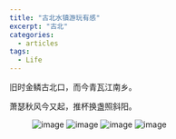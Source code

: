 ```yaml
---
title: "古北水镇游玩有感"
excerpt: "古北"
categories:
  - articles
tags:
  - Life
---
```


旧时金鳞古北口，而今青瓦江南乡。

萧瑟秋风今又起，推杯换盏照斜阳。

<figure>
<img src="https://shangyblog-1256840873.cos.ap-beijing.myqcloud.com/2020gubei1.jpeg" alt="image">
<img src="https://shangyblog-1256840873.cos.ap-beijing.myqcloud.com/2020gubei2.jpeg" alt="image">
<img src="https://shangyblog-1256840873.cos.ap-beijing.myqcloud.com/2020gubei3.jpeg" alt="image">
<img src="https://shangyblog-1256840873.cos.ap-beijing.myqcloud.com/2020gubei4.jpeg" alt="image">
</figure>




